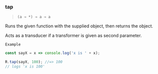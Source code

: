 ### tap

> ```(a → *) → a → a```

Runs the given function with the supplied object, then returns the object.

Acts as a transducer if a transformer is given as second parameter.

`Example`

```js
const sayX = x => console.log('x is ' + x);

R.tap(sayX, 100); //=> 100
// logs 'x is 100'
```